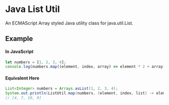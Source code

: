 # Java List Util
An ECMAScript Array styled Java utility class for java.util.List.

## Example
#### In JavaScript
```js
let numbers = [1, 2, 3, 4];
console.log(numbers.map((element, index, array) => element * 2 + array[(index + 1) % array.length])); // Array [4, 7, 10, 9]
```
#### Equivalent Here
```java
List<Integer> numbers = Arrays.asList(1, 2, 3, 4);
System.out.println(ListUtil.map(numbers, (element, index, list) -> element * 2 + list.get((index + 1) % list.size())));
// [4, 7, 10, 9]
```
